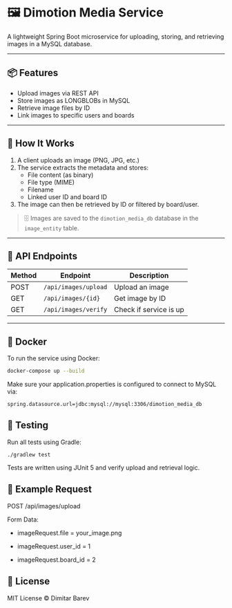 # 🖼️ Dimotion Media Service

A lightweight Spring Boot microservice for uploading, storing, and retrieving images in a MySQL database.

---

## 📦 Features

- Upload images via REST API
- Store images as LONGBLOBs in MySQL
- Retrieve image files by ID
- Link images to specific users and boards

---

## 🚀 How It Works

1. A client uploads an image (PNG, JPG, etc.)
2. The service extracts the metadata and stores:
    - File content (as binary)
    - File type (MIME)
    - Filename
    - Linked user ID and board ID
3. The image can then be retrieved by ID or filtered by board/user.

> 🗄️ Images are saved to the `dimotion_media_db` database in the `image_entity` table.

---

## 🔧 API Endpoints

| Method | Endpoint               | Description             |
|--------|------------------------|-------------------------|
| POST   | `/api/images/upload`   | Upload an image         |
| GET    | `/api/images/{id}`     | Get image by ID         |
| GET    | `/api/images/verify`   | Check if service is up  |

---

## 🐳 Docker

To run the service using Docker:

```bash
docker-compose up --build
```

Make sure your application.properties is configured to connect to MySQL via:
```
spring.datasource.url=jdbc:mysql://mysql:3306/dimotion_media_db
```

## 🧪 Testing
Run all tests using Gradle:
```
./gradlew test
```
Tests are written using JUnit 5 and verify upload and retrieval logic.

## 📸 Example Request

POST /api/images/upload

Form Data:

- imageRequest.file = your_image.png

- imageRequest.user_id = 1

- imageRequest.board_id = 2

## 🤝 License
MIT License © Dimitar Barev

